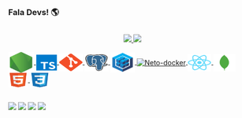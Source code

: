 ### Fala Devs! 🌎

##

<div align="center">
  <a href="https://github.com/ailtonnetodev">
  <img height="180em" src="https://github-readme-stats.vercel.app/api?username=ailtonnetodev&show_icons=true&theme=dracula&include_all_commits=true&count_private=true"/>
  <img height="180em" src="https://github-readme-stats.vercel.app/api/top-langs/?username=ailtonnetodev&layout=compact&langs_count=7&theme=light"/>
</div>
  
<div style="display: inline_block"><br>
  <img align="center" alt="Rafa-Nodejs" height="42" width="52" src="https://raw.githubusercontent.com/devicons/devicon/master/icons/nodejs/nodejs-original.svg">
  <img align="center" alt="Rafa-Ts" height="33" width="43" src="https://raw.githubusercontent.com/devicons/devicon/master/icons/typescript/typescript-plain.svg">
  <img align="center" alt="Rafa-git" height="36" width="48" src="https://raw.githubusercontent.com/devicons/devicon/master/icons/git/git-plain.svg">
  <img align="center" alt="Rafa-postgresql" height="35" width="48" src="https://raw.githubusercontent.com/devicons/devicon/master/icons/postgresql/postgresql-original.svg">
  <img align="center" alt="Rafa-sequelize" height="40" width="50" src="https://raw.githubusercontent.com/devicons/devicon/master/icons/sequelize/sequelize-original.svg">
  <img align="center" alt="Neto-docker" height="38" width="48" src="https://devicons.dev.br/icons?icon=docker&theme=dark&perline=1">
  <img align="center" alt="Rafa-React" height="35" width="48" src="https://raw.githubusercontent.com/devicons/devicon/master/icons/react/react-original.svg">
  <img align="center" alt="Rafa-mongodb" height="35" width="45" src="https://raw.githubusercontent.com/devicons/devicon/master/icons/mongodb/mongodb-plain.svg">
  <img align="center" alt="Rafa-HTML" height="30" width="40" src="https://raw.githubusercontent.com/devicons/devicon/master/icons/html5/html5-original.svg">
  <img align="center" alt="Rafa-CSS" height="30" width="40" src="https://raw.githubusercontent.com/devicons/devicon/master/icons/css3/css3-original.svg">
</div>
  
  ##

<div>
  <a href="https://instagram.com/nettoyb" target="_blank"><img src="https://img.shields.io/badge/-Instagram-%23E4405F?style=for-the-badge&logo=instagram&logoColor=white" target="_blank"></a>
 <a href="https://discord.gg/smithh" target="_blank"><img src="https://img.shields.io/badge/Discord-7289DA?style=for-the-badge&logo=discord&logoColor=white" target="_blank"></a> 
  <a href = "mailto:ailtonnetto8319@gmail.com"><img src="https://img.shields.io/badge/-Gmail-%23333?style=for-the-badge&logo=gmail&logoColor=white" target="_blank"></a>
  <a href="https://linkedin.com/in/ailton-neto-dev" target="_blank"><img src="https://img.shields.io/badge/-LinkedIn-%230077B5?style=for-the-badge&logo=linkedin&logoColor=white" target="_blank"></a>
</div>
